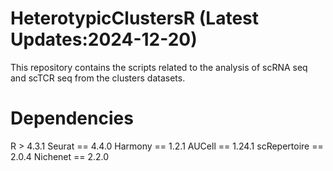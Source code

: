 # HeterotypicClustersR (Latest Updates:2024-12-20)
This repository contains the scripts related to the analysis of scRNA seq and scTCR seq from the clusters datasets. 
# Dependencies
R > 4.3.1
Seurat == 4.4.0
Harmony == 1.2.1
AUCell == 1.24.1
scRepertoire == 2.0.4
Nichenet == 2.2.0

